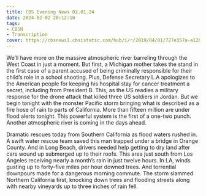 ```yaml
---
title: CBS Evening News 02.01.24
date: 2024-02-02 20:12:10
tags:
- CBSN
- Transcription
cover: https://cbsnews1.cbsistatic.com/hub/i/r/2019/04/01/727e357a-a126-4138-a2c5-4d3222669d57/thumbnail/640x360/3ff2761028dc5c65cc4f07acd54bcd5c/cbsn2-logo-1920x1080.jpg
---
```

We’ll have more on the massive atmospheric river barreling through the West Coast in just a moment. But first, a Michigan mother takes the stand in the first case of a parent accused of being criminally responsible for their child’s role in a school shooting. Plus, Defense Secretary L.A apologizes to the American people for keeping his hospital stay for cancer treatment a secret, including from President B. This, as the US readies a military response for the drone attack that killed three US soldiers in Jordan. But we begin tonight with the monster Pacific storm bringing what is described as a fire hose of rain to parts of California. More than fifteen million are under flood alerts tonight. This powerful system is the first of a one-two punch. Another atmospheric river is coming in the days ahead.

Dramatic rescues today from Southern California as flood waters rushed in. A swift water rescue team saved this man trapped under a bridge in Orange County. And in Long Beach, drivers needed help getting to dry land after cars wound up submerged up to their roofs. This area just south from Los Angeles receiving nearly a month’s rain in just twelve hours. In LA, winds gusting up to forty-five miles per hour downed trees. And torrential downpours made for a dangerous morning commute. The storm slammed Northern California first, knocking down trees and flooding streets along with nearby vineyards up to three inches of rain fell. 
